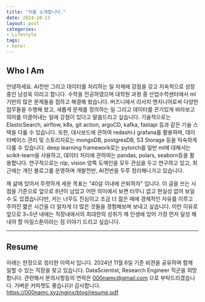```yaml
---
title: "저를 소개합니다."
date: 2024-10-13
layout: post
categories: 
- Lifestyle
tags: 
- here!
---
```



## Who I Am
안녕하세요. AI전반 그리고 데이터를 처리하는 일 자체에 강점을 갖고 지속적으로 성장중인 남성욱 이라고 합니다. 수학을 전공하였으며 대학원 과정 중 산업수학센터에서 ml기반의 많은 문제들을 접하고 해결해 왔습니다. 버즈니에서 리서치 엔지니어로써 다양한 업무들을 수행해 왔고, 새롭게 문제를 정의하는 일 그리고 데이터를 끈기있게 바라보고 의미를 이끌어내는 일에 강점이 있다고 말씀드리고 싶습니다. 기술적으로는 ElasticSearch,  airflow, k8s, git action, argoCD, kafka, fastapi 등과 같은 기술 스택을 다룰 수 있습니다. 또한, 대시보드에 관하여 redash나 grafana를 활용하며, 데이터베이스 관리 및 스토리지로는 mongoDB, postgresDB, S3 Storage 등을 익숙하게 다룰 수 있습니다. deep learning framework로는 pytorch를 일반 ml에 대해서는 scikit-learn을 사용하고, 데이터 처리에 관하여는 pandas, polars, seaborn등을 활용합니다. 연구적으로는 nlp, vision 양쪽 도메인을 모두 관심을 두고 연구하고 있고, 최근에는 개인 블로그를 운영하며 개발전반, AI전반을 두루 정리해나가고 있습니다.

제 삶에 있어서 뚜렷하게 세운 목표는 "40살 이내에 은퇴하자" 입니다. 이 글을 쓰는 시점을 기준으로 앞으로 8년이 남았고 어떤 의미에서 보면 터무니 없고 현실성 없어 보일 수 도 있겠습니다만, 저는 너무도 진심이고 조금 더 젊은 때에 경제적인 자유를 이루고 주어진 짧은 시간을 더 알차게 더 많은 것들을 경험해보며 보내고 싶습니다. 이런 이유로 앞으로 3~5년 내에는 직장내에서의 최대한의 성취가 제 인생에 있어 가장 먼저 달성 해내야 할 마일스톤이라는 점 이야기 드리고 싶습니다.    

<hr>

## Resume
아래는 한장으로 정리한 이력서 입니다. 2024년 11월 6일 기준 비젼을 공유하며 함께 일할 수 있는 직장을 찾고 있습니다. DataScientist, Research Engineer 직군을 희망 합니다. 관련해서 문의사항등의 연락은 000namc@gmail.com 으로 부탁드리겠습니다. 가벼운 커피챗도 좋습니다! 감사합니다.  
<https://000namc.xyz/nginx/blog/resume.pdf>
